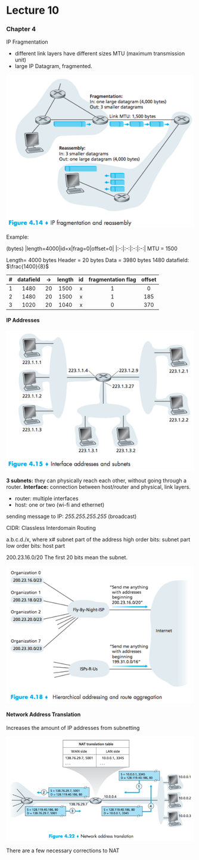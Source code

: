 # Lecture 10 #
### Chapter 4 ###

IP Fragmentation
- different link layers have different sizes
MTU (maximum transmission unit)
- large IP Datagram, fragmented.

![f-4-14](f-4-14.png)

Example:

(bytes)
|length=4000|id=x|frag=0|offset=0|
|:-:|:-:|:-:|:-:|
MTU = 1500

Length= 4000 bytes
Header = 20 bytes
Data = 3980 bytes
1480 datafield: $\frac{1400}{8}$

|#|datafield|$\rightarrow$|length|id|fragmentation flag|offset|
|:-:|:-:|:-:|:-:|:-:|:-:|:-:|
|1|1480|20|1500|x|1|0|
|2|1480|20|1500|x|1|185|
|3|1020|20|1040|x|0|370|

#### IP Addresses ####

![f-4-15](f-4-15.png)

**3 subnets:** they can physically reach each other, without going through a router.
**Interface:** connection between host/router and physical, link layers.

- router: multiple interfaces
- host: one or two (wi-fi and ethernet)

sending message to IP: _255.255.255.255_ (broadcast)

CIDR: Classless Interdomain Routing

a.b.c.d./x, where x# subnet part of the address
high order bits: subnet part
low order bits: host part

200.23.16.0/20
The first 20 bits mean the subnet.

![f-4-18](f-4-18.png)

#### Network Address Translation ####

Increases the amount of IP addresses from subnetting

![f-4-22](f-4-22.png)

There are a few necessary corrections to NAT

